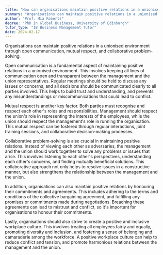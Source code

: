 ```yaml
---
title: "How can organisations maintain positive relations in a unionised environment?"
summary: "Organisations can maintain positive relations in a unionised environment through open communication, mutual respect, and collaborative problem-solving."
author: "Prof. Mia Roberts"
degree: "PhD in Global Business, University of Edinburgh"
tutor_type: "IB Business Management Tutor"
date: 2024-02-17
---
```


Organisations can maintain positive relations in a unionised environment through open communication, mutual respect, and collaborative problem-solving.

Open communication is a fundamental aspect of maintaining positive relations in a unionised environment. This involves keeping all lines of communication open and transparent between the management and the union representatives. Regular meetings should be held to discuss any issues or concerns, and all decisions should be communicated clearly to all parties involved. This helps to build trust and understanding, and prevents any misunderstandings or miscommunications that could lead to conflict.

Mutual respect is another key factor. Both parties must recognise and respect each other's roles and responsibilities. Management should respect the union's role in representing the interests of the employees, while the union should respect the management's role in running the organisation. This mutual respect can be fostered through regular interactions, joint training sessions, and collaborative decision-making processes.

Collaborative problem-solving is also crucial in maintaining positive relations. Instead of viewing each other as adversaries, the management and the union should work together to solve any problems or issues that arise. This involves listening to each other's perspectives, understanding each other's concerns, and finding mutually beneficial solutions. This collaborative approach not only helps to resolve issues in a constructive manner, but also strengthens the relationship between the management and the union.

In addition, organisations can also maintain positive relations by honouring their commitments and agreements. This includes adhering to the terms and conditions of the collective bargaining agreement, and fulfilling any promises or commitments made during negotiations. Breaching these agreements can lead to mistrust and conflict, so it's important for organisations to honour their commitments.

Lastly, organisations should also strive to create a positive and inclusive workplace culture. This involves treating all employees fairly and equally, promoting diversity and inclusion, and fostering a sense of belonging and camaraderie among the workforce. A positive workplace culture can help to reduce conflict and tension, and promote harmonious relations between the management and the union.
    